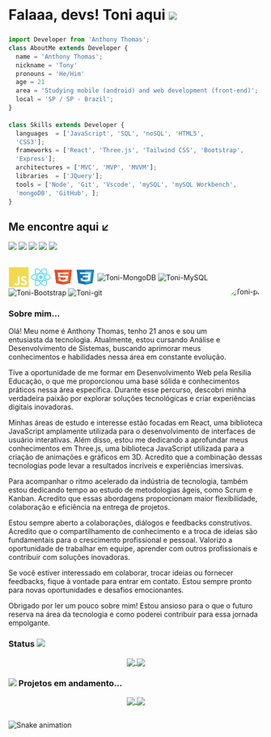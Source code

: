 ##  <h1 text-align="center">  Falaaa, devs!  Toni aqui <img src="https://emojis.slackmojis.com/emojis/images/1531849430/4246/blob-sunglasses.gif?1531849430" width="35px"></h1>

  
  ### 



```js
import Developer from 'Anthony Thomas';
class AboutMe extends Developer {
  name = 'Anthony Thomas';
  nickname = 'Tony'
  pronouns = 'He/Him'
  age = 21
  area = 'Studying mobile (android) and web development (front-end)';
  local = 'SP / SP - Brazil';
}

class Skills extends Developer {
  languages  = ['JavaScript', 'SQL', 'noSQL', 'HTML5',
  'CSS3'];
  frameworks = ['React', 'Three.js', 'Tailwind CSS', 'Bootstrap',
  'Express'];
  architectures = ['MVC', 'MVP', 'MVVM'];
  libraries  = ['JQuery'];
  tools = ['Node', 'Git', 'Vscode', 'mySQL', 'mySQL Workbench', 
  'mongoDB', 'GitHub', ]; 
}
```

## Me encontre aqui ↙
  <a href="https://www.linkedin.com/in/anthonythomasmm/" target="_blank"><img src="https://img.shields.io/badge/-LinkedIn-%230077B5?style=for-the-badge&logo=linkedin&logoColor=white" target="_blank"></a> 
  <a href="https://instagram.com/anthonythomas.jpg" target="_blank"><img src="https://img.shields.io/badge/-Instagram-%23E4405F?style=for-the-badge&logo=instagram&logoColor=white" target="_blank"></a>
  <a href = "mailto:anthonythomascontato@gmail.com"><img src="https://img.shields.io/badge/-Gmail-%23333?style=for-the-badge&logo=gmail&logoColor=white" target="_blank"></a>
 	<a href="https://www.twitch.tv/azkady" target="_blank"><img src="https://img.shields.io/badge/Twitch-9146FF?style=for-the-badge&logo=twitch&logoColor=white" target="_blank"></a>
   <a href="https://anthonythomas.vercel.app" target="_blank"><img src="https://img.shields.io/badge/<%2F>-Portfólio-purple" target="_blank" height="28" ></a>                                                    

<div style="display: inline_block"><br>
  <img align="center" alt="Toni-Js" height="40" width="40" src="https://raw.githubusercontent.com/devicons/devicon/master/icons/javascript/javascript-plain.svg">
  <img align="center" alt="Toni-React" height="40" width="40" src="https://raw.githubusercontent.com/devicons/devicon/master/icons/react/react-original.svg">

  <img align="center" alt="Toni-HTML" height="30" width="40" src="https://raw.githubusercontent.com/devicons/devicon/master/icons/html5/html5-original.svg">
  <img align="center" alt="Toni-CSS" height="30" width="40" src="https://raw.githubusercontent.com/devicons/devicon/master/icons/css3/css3-original.svg">

  <img align="center" alt="Toni-MongoDB" height="30" width="40" src="https://cdn.jsdelivr.net/gh/devicons/devicon/icons/mongodb/mongodb-original-wordmark.svg" />
  <img align="center" alt="Toni-MySQL" height="30" width="40" src="https://cdn.jsdelivr.net/gh/devicons/devicon/icons/mysql/mysql-original-wordmark.svg" />
  <img align="center" alt="Toni-Bootstrap" height="30" width="40" src="https://cdn.jsdelivr.net/gh/devicons/devicon/icons/bootstrap/bootstrap-original-wordmark.svg" />
  <img align="center" alt="Toni-git" height="30" width="40" src="https://cdn.jsdelivr.net/gh/devicons/devicon/icons/git/git-original-wordmark.svg" />
          
          
          
  <img align="right" alt="Toni-pic" height="150" style="border-radius:50px;" src="https://cdn.discordapp.com/attachments/954476183720964171/964913129614106634/Toni.jpg">
</div>



### Sobre mim... 
Olá! Meu nome é Anthony Thomas, tenho 21 anos e sou um entusiasta da tecnologia. Atualmente, estou cursando Análise e Desenvolvimento de Sistemas, buscando aprimorar meus conhecimentos e habilidades nessa área em constante evolução.

Tive a oportunidade de me formar em Desenvolvimento Web pela Resilia Educação, o que me proporcionou uma base sólida e conhecimentos práticos nessa área específica. Durante esse percurso, descobri minha verdadeira paixão por explorar soluções tecnológicas e criar experiências digitais inovadoras.

Minhas áreas de estudo e interesse estão focadas em React, uma biblioteca JavaScript amplamente utilizada para o desenvolvimento de interfaces de usuário interativas. Além disso, estou me dedicando a aprofundar meus conhecimentos em Three.js, uma biblioteca JavaScript utilizada para a criação de animações e gráficos em 3D. Acredito que a combinação dessas tecnologias pode levar a resultados incríveis e experiências imersivas.

Para acompanhar o ritmo acelerado da indústria de tecnologia, também estou dedicando tempo ao estudo de metodologias ágeis, como Scrum e Kanban. Acredito que essas abordagens proporcionam maior flexibilidade, colaboração e eficiência na entrega de projetos.

Estou sempre aberto a colaborações, diálogos e feedbacks construtivos. Acredito que o compartilhamento de conhecimento e a troca de ideias são fundamentais para o crescimento profissional e pessoal. Valorizo a oportunidade de trabalhar em equipe, aprender com outros profissionais e contribuir com soluções inovadoras.

Se você estiver interessado em colaborar, trocar ideias ou fornecer feedbacks, fique à vontade para entrar em contato. Estou sempre pronto para novas oportunidades e desafios emocionantes.

Obrigado por ler um pouco sobre mim! Estou ansioso para o que o futuro reserva na área da tecnologia e como poderei contribuir para essa jornada empolgante.

### Status <img src="https://media3.giphy.com/media/l46CxDIh6HDiH9ndm/giphy.gif?cid=790b7611aea2f6594b0e363ddc39e1bdf3bbcd3c5a92d9c4&rid=giphy.gif&ct=s" width="50"> 

<p align="center">
   
   <a href="https://github.com/anthonythom">
    <img
      align="center"
      height="180em"
      src="(https://github-readme-stats.vercel.app/api?username=anthonythom&show_icons=true&theme=transparent)"
    />
  </a>
  
  <a href="https://github.com/anthonythom">
    <img
      align="center"
      height="180em"
      src="https://github-readme-stats.vercel.app/api/top-langs/?username=anthonythom&langs_count=8&theme=midnight-purple"
    />

  </a>
  
</p>

### <img src="https://media.giphy.com/media/UVG0BN8TOMKkPOJS6e/giphy.gif" width="40"> Projetos em andamento...
  

<p align="center">
  <a href="https://github.com/anthonythom/AnthonyThomas">
    <img 
      align="center"
      height="150em"
         src="https://github-readme-stats.vercel.app/api/pin/?username=anthonythom&repo=AnthonyThomas&theme=midnight-purple"></img>
  </a>
 <a href="https://github.com/anthonythom/Isaac">
    <img 
      align="center"
      height="150em" 
         src="https://github-readme-stats.vercel.app/api/pin/?username=anthonythom&repo=Isaac&theme=midnight-purple"></img>
   
  </a>
</p>
  
  
  
  
  
  
  
  

  
  ##
 
<div> 

 
  ![Snake animation](https://github.com/anthonythom/anthonythom/blob/output/github-contribution-grid-snake.svg)
 
</div>

